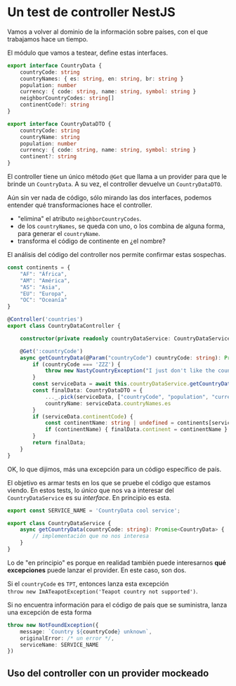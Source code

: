 # Un test de controller NestJS
Vamos a volver al dominio de la información sobre países, con el que trabajamos hace un tiempo. 

El módulo que vamos a testear, define estas interfaces.
``` typescript
export interface CountryData {
    countryCode: string
    countryNames: { es: string, en: string, br: string }
    population: number
    currency: { code: string, name: string, symbol: string }
    neighborCountryCodes: string[]
    continentCode?: string
}

export interface CountryDataDTO {
    countryCode: string
    countryName: string
    population: number
    currency: { code: string, name: string, symbol: string }
    continent?: string
}
``` 

El controller tiene un único método `@Get` que llama a un provider para que le brinde un `CountryData`. A su vez, el controller devuelve un `CountryDataDTO`. 

Aún sin ver nada de código, sólo mirando las dos interfaces, podemos entender qué transformaciones hace el controller.
- "elimina" el atributo `neighborCountryCodes`.
- de los `countryNames`, se queda con uno, o los combina de alguna forma, para generar el `countryName`.
- transforma el código de continente en ¿el nombre?

El análisis del código del controller nos permite confirmar estas sospechas.
``` typescript
const continents = {
    "AF": "África",
    "AM": "América",
    "AS": "Asia",
    "EU": "Europa",
    "OC": "Oceanía"
}

@Controller('countries')
export class CountryDataController {

    constructor(private readonly countryDataService: CountryDataService) { }

    @Get(':countryCode')
    async getCountryData(@Param("countryCode") countryCode: string): Promise<CountryDataDTO> {
        if (countryCode === 'ZZZ') {
            throw new NastyCountryException("I just don't like the country ZZZ")
        }
        const serviceData = await this.countryDataService.getCountryData(countryCode);
        const finalData: CountryDataDTO = {
            ..._.pick(serviceData, ["countryCode", "population", "currency"]),
            countryName: serviceData.countryNames.es
        }
        if (serviceData.continentCode) { 
            const continentName: string | undefined = continents[serviceData.continentCode];
            if (continentName) { finalData.continent = continentName }
        }
        return finalData;
    }
}
``` 

OK, lo que dijimos, más una excepción para un código específico de país.

El objetivo es armar tests en los que se pruebe el código que estamos viendo. 
En estos tests, lo _único_ que nos va a interesar del `CountryDataService` es su _interface_. En principio es esta.
``` typescript
export const SERVICE_NAME = 'CountryData cool service';

export class CountryDataService {
    async getCountryData(countryCode: string): Promise<CountryData> {
        // implementación que no nos interesa
    }
}
``` 
Lo de "en principio" es porque en realidad también puede interesarnos **qué excepciones** puede lanzar el provider. En este caso, son dos.

Si el `countryCode` es `TPT`, entonces lanza esta excepción  
`throw new ImATeapotException('Teapot country not supported')`.

Si no encuentra información para el código de país que se suministra, lanza una excepción de esta forma  
``` typescript
throw new NotFoundException({
    message: `Country ${countryCode} unknown`,
    originalError: /* un error */,
    serviceName: SERVICE_NAME
})
```


## Uso del controller con un provider mockeado
